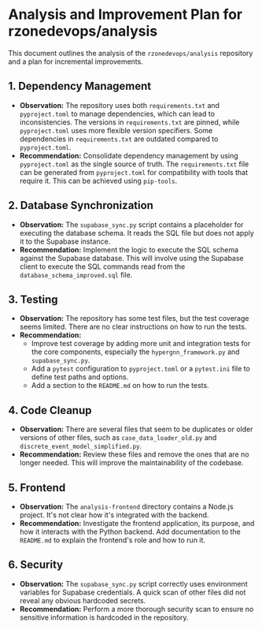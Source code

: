# Analysis and Improvement Plan for rzonedevops/analysis

This document outlines the analysis of the `rzonedevops/analysis` repository and a plan for incremental improvements.

## 1. Dependency Management

*   **Observation:** The repository uses both `requirements.txt` and `pyproject.toml` to manage dependencies, which can lead to inconsistencies. The versions in `requirements.txt` are pinned, while `pyproject.toml` uses more flexible version specifiers. Some dependencies in `requirements.txt` are outdated compared to `pyproject.toml`.
*   **Recommendation:** Consolidate dependency management by using `pyproject.toml` as the single source of truth. The `requirements.txt` file can be generated from `pyproject.toml` for compatibility with tools that require it. This can be achieved using `pip-tools`.

## 2. Database Synchronization

*   **Observation:** The `supabase_sync.py` script contains a placeholder for executing the database schema. It reads the SQL file but does not apply it to the Supabase instance.
*   **Recommendation:** Implement the logic to execute the SQL schema against the Supabase database. This will involve using the Supabase client to execute the SQL commands read from the `database_schema_improved.sql` file.

## 3. Testing

*   **Observation:** The repository has some test files, but the test coverage seems limited. There are no clear instructions on how to run the tests.
*   **Recommendation:** 
    *   Improve test coverage by adding more unit and integration tests for the core components, especially the `hypergnn_framework.py` and `supabase_sync.py`.
    *   Add a `pytest` configuration to `pyproject.toml` or a `pytest.ini` file to define test paths and options.
    *   Add a section to the `README.md` on how to run the tests.

## 4. Code Cleanup

*   **Observation:** There are several files that seem to be duplicates or older versions of other files, such as `case_data_loader_old.py` and `discrete_event_model_simplified.py`.
*   **Recommendation:** Review these files and remove the ones that are no longer needed. This will improve the maintainability of the codebase.

## 5. Frontend

*   **Observation:** The `analysis-frontend` directory contains a Node.js project. It's not clear how it's integrated with the backend.
*   **Recommendation:** Investigate the frontend application, its purpose, and how it interacts with the Python backend. Add documentation to the `README.md` to explain the frontend's role and how to run it.

## 6. Security

*   **Observation:** The `supabase_sync.py` script correctly uses environment variables for Supabase credentials. A quick scan of other files did not reveal any obvious hardcoded secrets.
*   **Recommendation:** Perform a more thorough security scan to ensure no sensitive information is hardcoded in the repository.

